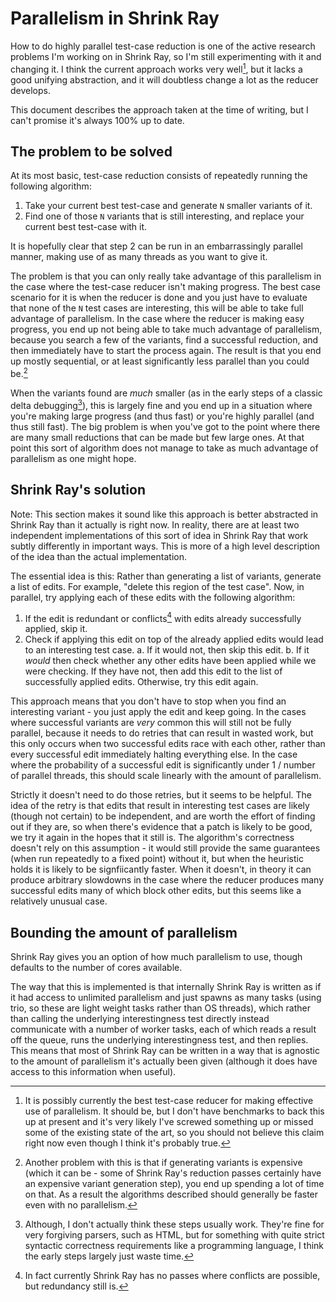# Parallelism in Shrink Ray

How to do highly parallel test-case reduction is one of the active research problems I'm working on in Shrink Ray,
so I'm still experimenting with it and changing it. I think the current approach works very well[^1], but it lacks a good unifying
abstraction, and it will doubtless change a lot as the reducer develops.

This document describes the approach taken at the time of writing, but I can't promise it's always 100% up to date.

## The problem to be solved

At its most basic, test-case reduction consists of repeatedly running the following algorithm:

1. Take your current best test-case and generate `N` smaller variants of it.
2. Find one of those `N` variants that is still interesting, and replace your current best test-case with it.

It is hopefully clear that step 2 can be run in an embarrassingly parallel manner, making use of as many threads
as you want to give it.

The problem is that you can only really take advantage of this parallelism in the case where the test-case reducer
isn't making progress. The best case scenario for it is when the reducer is done and you just have to evaluate that
none of the `N` test cases are interesting, this will be able to take full advantage of parallelism. In the case
where the reducer is making easy progress, you end up not being able to take much advantage of parallelism, because
you search a few of the variants, find a successful reduction, and then immediately have to start the process again.
The result is that you end up mostly sequential, or at least significantly less parallel than you could be.[^2]

When the variants found are *much* smaller (as in the early steps of a classic delta debugging[^3]), this is largely
fine and you end up in a situation where you're making large progress (and thus fast) or you're highly parallel 
(and thus still fast). The big problem is when you've got to the point where there are many small reductions that
can be made but few large ones. At that point this sort of algorithm does not manage to take as much advantage of
parallelism as one might hope.

## Shrink Ray's solution

Note: This section makes it sound like this approach is better abstracted in Shrink Ray than it actually is right now.
In reality, there are at least two independent implementations of this sort of idea in Shrink Ray that work subtly
differently in important ways. This is more of a high level description of the idea than the actual implementation.

The essential idea is this: Rather than generating a list of variants, generate a list of edits. For example,
"delete this region of the test case". Now, in parallel, try applying each of these edits with the following
algorithm:

1. If the edit is redundant or conflicts[^4] with edits already successfully applied, skip it.
2. Check if applying this edit on top of the already applied edits would lead to an interesting test case.
      a. If it would not, then skip this edit.
      b. If it *would* then check whether any other edits have been applied while we were checking. If they
         have not, then add this edit to the list of successfully applied edits. Otherwise, try this edit again.

This approach means that you don't have to stop when you find an interesting variant - you just apply the edit
and keep going. In the cases where successful variants are *very* common this will still not be fully parallel,
because it needs to do retries that can result in wasted work, but this only occurs when two successful edits
race with each other, rather than every successful edit immediately halting everything else. In the case where
the probability of a successful edit is significantly under 1 / number of parallel threads, this should scale
linearly with the amount of parallelism.

Strictly it doesn't need to do those retries, but it seems to be helpful. The idea of the retry is that edits
that result in interesting test cases are likely (though not certain) to be independent,
and are worth the effort of finding out if they are, so when there's evidence that a patch is likely to be good,
we try it again in the hopes that it still is. The algorithm's correctness doesn't rely on this assumption - it
would still provide the same guarantees (when run repeatedly to a fixed point) without it, but when the heuristic
holds it is likely to be signfiicantly faster. When it doesn't, in theory it can produce arbitrary slowdowns in
the case where the reducer produces many successful edits many of which block other edits, but this seems like a
relatively unusual case.

## Bounding the amount of parallelism

Shrink Ray gives you an option of how much parallelism to use, though defaults to the number of cores available.

The way that this is implemented is that internally Shrink Ray is written as if it had access to unlimited
parallelism and just spawns as many tasks (using trio, so these are light weight tasks rather than OS threads),
which rather than calling the underlying interestingness test directly instead communicate with a number of
worker tasks, each of which reads a result off the queue, runs the underlying interestingness test, and then
replies. This means that most of Shrink Ray can be written in a way that is agnostic to the amount of parallelism
it's actually been given (although it does have access to this information when useful).


[^1]: It is possibly currently the best test-case reducer for making effective use of parallelism. It should be,
      but I don't have benchmarks to back this up at present and it's very likely I've screwed something up or missed
      some of the existing state of the art, so you should not believe this claim right now even though I think it's probably true.

[^2]: Another problem with this is that if generating variants is expensive (which it can be - some of Shrink Ray's reduction passes
      certainly have an expensive variant generation step), you end up spending a lot of time on that. As a result the
      algorithms described should generally be faster even with no parallelism.

[^3]: Although, I don't actually think these steps usually work. They're fine for very forgiving parsers, such as HTML,
      but for something with quite strict syntactic correctness requirements like a programming language, I think the
      early steps largely just waste time.

[^4]: In fact currently Shrink Ray has no passes where conflicts are possible, but redundancy still is.